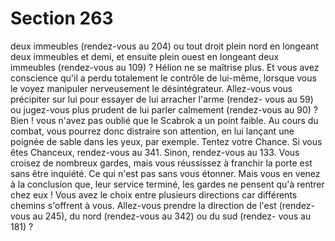 # Section 263

deux immeubles (rendez-vous au 204) ou tout droit plein nord
en longeant deux immeubles et demi, et ensuite plein ouest en
longeant deux immeubles (rendez-vous au 109) ?
Hélion ne se maîtrise plus. Et vous avez conscience qu'il a perdu
totalement le contrôle de lui-même, lorsque vous le voyez
manipuler nerveusement le désintégrateur. Allez-vous vous
précipiter sur lui pour essayer de lui arracher l'arme (rendez-
vous au 59) ou jugez-vous plus prudent de lui parler calmement
(rendez-vous au 90) ?
Bien ! vous n'avez pas oublié que le Scabrok a un point faible. Au
cours du combat, vous pourrez donc distraire son attention, en
lui lançant une poignée de sable dans les yeux, par exemple.
Tentez votre Chance. Si vous êtes Chanceux, rendez-vous au 341.
Sinon, rendez-vous au 133.
Vous croisez de nombreux gardes, mais vous réussissez à
franchir la porte est sans être inquiété. Ce qui n'est pas sans vous
étonner. Mais vous en venez à la conclusion que, leur service
terminé, les gardes ne pensent qu'à rentrer chez eux ! Vous avez
le choix entre plusieurs directions car différents chemins
s'offrent à vous. Allez-vous prendre la direction de l'est (rendez-
vous au 245), du nord (rendez-vous au 342) ou du sud (rendez-
vous au 181) ?
